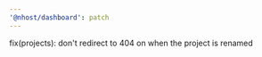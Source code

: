 ```yaml
---
'@nhost/dashboard': patch
---
```


fix(projects): don't redirect to 404 on when the project is renamed

